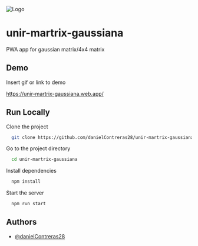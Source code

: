 
![Logo](https://lh3.googleusercontent.com/ogw/AF2bZyigW5R1qVICkVfaFy_UOPCocPzivnqj4McccvBqZ_Hl5VM=s32-c-mo)


# unir-martrix-gaussiana

PWA app for gaussian matrix/4x4 matrix


## Demo

Insert gif or link to demo

https://unir-martrix-gaussiana.web.app/
## Run Locally

Clone the project

```bash
  git clone https://github.com/danielContreras28/unir-martrix-gaussiana.git
```

Go to the project directory

```bash
  cd unir-martrix-gaussiana
```

Install dependencies

```bash
  npm install
```

Start the server

```bash
  npm run start
```


## Authors

- [@danielContreras28](https://github.com/danielContreras28)

